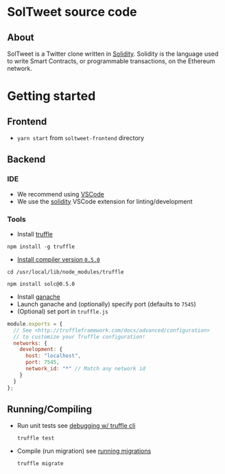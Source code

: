 # SolTweet source code

## About
SolTweet is a Twitter clone written in [Solidity](https://solidity.readthedocs.io/en/v0.5.1/). Solidity is the language used to write Smart Contracts, or programmable transactions, on the Ethereum network.

# Getting started

## Frontend

- `yarn start` from `soltweet-frontend` directory

## Backend

### IDE
- We recommend using [VSCode](https://code.visualstudio.com/)
- We use the [solidity](https://marketplace.visualstudio.com/items?itemName=juanblanco.solidity) VSCode extension for linting/development

### Tools
- Install [truffle](https://truffleframework.com/docs/truffle/overview)

`npm install -g truffle`

- [Install compiler version `0.5.0`](https://ethereum.stackexchange.com/a/26485)

`cd /usr/local/lib/node_modules/truffle`

`npm install solc@0.5.0`

- Install [ganache](https://truffleframework.com/ganache)
- Launch ganache and (optionally) specify port (defaults to `7545`)
- (Optional) set port in `truffle.js`
```JavaScript
module.exports = {
  // See <http://truffleframework.com/docs/advanced/configuration>
  // to customize your Truffle configuration!
  networks: {
    development: {
      host: "localhost",
      port: 7545,
      network_id: "*" // Match any network id
    }
  }
};
```

## Running/Compiling
- Run unit tests see [debugging w/ truffle cli](https://www.sitepoint.com/debugging-with-truffle-cli/)

  `truffle test`

- Compile (run migration) see [running migrations](https://truffleframework.com/docs/truffle/getting-started/running-migrations)

  `truffle migrate`
